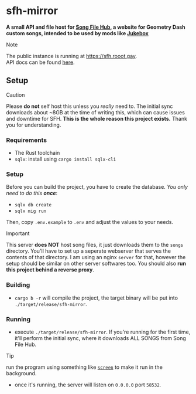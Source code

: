 # sfh-mirror

**A small API and file host for [Song File Hub](https://songfilehub.com), a website for Geometry Dash custom songs, intended to be used by mods like [Jukebox](https://github.com/Fleeym/jukebox)**

> [!note]
> The public instance is running at https://sfh.rooot.gay. <br>
> API docs can be found [here](api-docs.md).

## Setup
> [!caution]
> Please **do not** self host this unless you *really* need to.
> The initial sync downloads about ~8GB at the time of writing this, which can cause issues and downtime for SFH.
> **This is the whole reason this project exists.**
> Thank you for understanding.

### Requirements
- The Rust toolchain
- `sqlx`: install using `cargo install sqlx-cli`

### Setup
Before you can build the project, you have to create the database. *You only need to do this **once***:
- `sqlx db create`
- `sqlx mig run`

Then, copy `.env.example` to `.env` and adjust the values to your needs.
> [!important]
> This server **does NOT** host song files, it just downloads them to the `songs` directory.
> You'll have to set up a seperate webserver that serves the contents of that directory.
> I am using an nginx `server` for that, however the setup should be similar on other server softwares too.
> You should also **run this project behind a reverse proxy**.

### Building
- `cargo b -r` will compile the project, the target binary will be put into `./target/release/sfh-mirror`.

### Running
- execute `./target/release/sfh-mirror`. If you're running for the first time, it'll perform the initial sync, where it downloads ALL SONGS from Song File Hub.
> [!tip]
> run the program using something like [`screen`](https://www.gnu.org/software/screen/) to make it run in the background.

- once it's running, the server will listen on `0.0.0.0` port `58532`.
